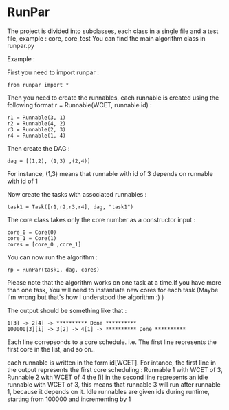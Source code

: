 # RunPar
The project is divided into subclasses, each class in a single file and a test file, example : core, core_test
You can find the main algorithm class in runpar.py

Example :

First you need to import runpar :
```
from runpar import *
```

Then you need to create the runnables, each runnable is created using the following format
r = Runnable(WCET, runnable id) :
```
r1 = Runnable(3, 1)
r2 = Runnable(4, 2)
r3 = Runnable(2, 3)
r4 = Runnable(1, 4)
```

Then create the DAG :
```
dag = [(1,2), (1,3) ,(2,4)]
```

For instance,  (1,3) means that runnable with id of 3 depends on runnable with id of 1

Now create the tasks with associated runnables :

```
task1 = Task([r1,r2,r3,r4], dag, "task1")
```

The core class takes only the core number as a constructor input :

```
core_0 = Core(0)
core_1 = Core(1)
cores = [core_0 ,core_1]
```


You can now run the algorithm :

```
rp = RunPar(task1, dag, cores)
```

Please note that the algorithm works on one task at a time.If you have more than one task,
You will need to instantiate new cores for each task (Maybe I'm wrong but that's how I understood the algorithm :) )

The output should be something like that : 

```
1[3] -> 2[4] -> ********** Done **********
100000[3][i] -> 3[2] -> 4[1] -> ********** Done **********
```

Each line correpsonds to a core schedule. i.e. The first line represents the first core in the list, and so on..

each runnable is written in the form id[WCET]. 
For intance, the first line in the output represents the first core scheduling :
Runnable 1 with WCET of 3, Runnable 2 with WCET of 4
the [i] in the second line represents an idle runnable with WCET of 3, this means
that runnable 3 will run after runnable 1, because it depends on it.
Idle runnables are given ids during runtime, starting from 100000 and incrementing by 1

